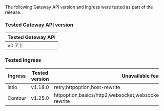 <!--
  This documentation is inserted in release note for each release.
  All variables are defined in .
-->

The following Gateway API version and Ingress were tested as part of the release.

### Tested Gateway API version

| Tested Gateway API       |
| ------------------------ |
| v0.7.1 |

### Tested Ingress

| Ingress | Tested version          | Unavailable features           |
| ------- | ----------------------- | ------------------------------ |
| Istio   | v1.18.0     | retry,httpoption,host-rewrite   |
| Contour | v1.25.0    | httpoption,basics/http2,websocket,websocket/split,grpc,grpc/split,update,host-rewrite |
